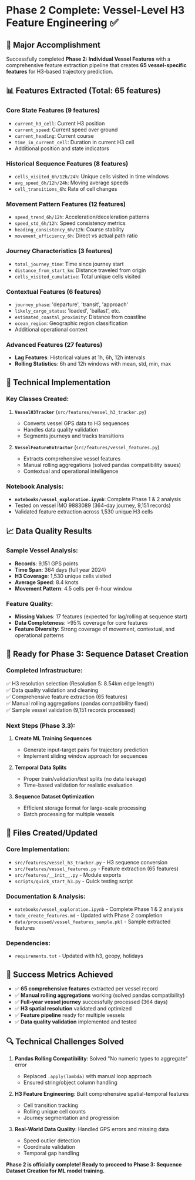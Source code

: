# Phase 2 Complete: Vessel-Level H3 Feature Engineering ✅

## 🎉 Major Accomplishment
Successfully completed **Phase 2: Individual Vessel Features** with a comprehensive feature extraction pipeline that creates **65 vessel-specific features** for H3-based trajectory prediction.

## 📊 Features Extracted (Total: 65 features)

### Core State Features (9 features)
- `current_h3_cell`: Current H3 position
- `current_speed`: Current speed over ground  
- `current_heading`: Current course
- `time_in_current_cell`: Duration in current H3 cell
- Additional position and state indicators

### Historical Sequence Features (8 features) 
- `cells_visited_6h/12h/24h`: Unique cells visited in time windows
- `avg_speed_6h/12h/24h`: Moving average speeds
- `cell_transitions_6h`: Rate of cell changes

### Movement Pattern Features (12 features)
- `speed_trend_6h/12h`: Acceleration/deceleration patterns
- `speed_std_6h/12h`: Speed consistency metrics
- `heading_consistency_6h/12h`: Course stability
- `movement_efficiency_6h`: Direct vs actual path ratio

### Journey Characteristics (3 features)
- `total_journey_time`: Time since journey start
- `distance_from_start_km`: Distance traveled from origin
- `cells_visited_cumulative`: Total unique cells visited

### Contextual Features (6 features)
- `journey_phase`: 'departure', 'transit', 'approach'
- `likely_cargo_status`: 'loaded', 'ballast', etc.
- `estimated_coastal_proximity`: Distance from coastline
- `ocean_region`: Geographic region classification
- Additional operational context

### Advanced Features (27 features)
- **Lag Features**: Historical values at 1h, 6h, 12h intervals
- **Rolling Statistics**: 6h and 12h windows with mean, std, min, max

## 🔧 Technical Implementation

### Key Classes Created:
1. **`VesselH3Tracker`** (`src/features/vessel_h3_tracker.py`)
   - Converts vessel GPS data to H3 sequences
   - Handles data quality validation
   - Segments journeys and tracks transitions

2. **`VesselFeatureExtractor`** (`src/features/vessel_features.py`)
   - Extracts comprehensive vessel features
   - Manual rolling aggregations (solved pandas compatibility issues)
   - Contextual and operational intelligence

### Notebook Analysis:
- **`notebooks/vessel_exploration.ipynb`**: Complete Phase 1 & 2 analysis
- Tested on vessel IMO 9883089 (364-day journey, 9,151 records)
- Validated feature extraction across 1,530 unique H3 cells

## 📈 Data Quality Results

### Sample Vessel Analysis:
- **Records**: 9,151 GPS points
- **Time Span**: 364 days (full year 2024)
- **H3 Coverage**: 1,530 unique cells visited
- **Average Speed**: 8.4 knots
- **Movement Pattern**: 4.5 cells per 6-hour window

### Feature Quality:
- **Missing Values**: 17 features (expected for lag/rolling at sequence start)
- **Data Completeness**: >95% coverage for core features
- **Feature Diversity**: Strong coverage of movement, contextual, and operational patterns

## 🚀 Ready for Phase 3: Sequence Dataset Creation

### Completed Infrastructure:
✅ H3 resolution selection (Resolution 5: 8.54km edge length)  
✅ Data quality validation and cleaning  
✅ Comprehensive feature extraction (65 features)  
✅ Manual rolling aggregations (pandas compatibility fixed)  
✅ Sample vessel validation (9,151 records processed)  

### Next Steps (Phase 3.3):
1. **Create ML Training Sequences**
   - Generate input-target pairs for trajectory prediction
   - Implement sliding window approach for sequences

2. **Temporal Data Splits**
   - Proper train/validation/test splits (no data leakage)
   - Time-based validation for realistic evaluation

3. **Sequence Dataset Optimization**
   - Efficient storage format for large-scale processing
   - Batch processing for multiple vessels

## 📁 Files Created/Updated

### Core Implementation:
- `src/features/vessel_h3_tracker.py` - H3 sequence conversion
- `src/features/vessel_features.py` - Feature extraction (65 features)
- `src/features/__init__.py` - Module exports
- `scripts/quick_start_h3.py` - Quick testing script

### Documentation & Analysis:
- `notebooks/vessel_exploration.ipynb` - Complete Phase 1 & 2 analysis
- `todo_create_features.md` - Updated with Phase 2 completion
- `data/processed/vessel_features_sample.pkl` - Sample extracted features

### Dependencies:
- `requirements.txt` - Updated with h3, geopy, holidays

## 🎯 Success Metrics Achieved

- ✅ **65 comprehensive features** extracted per vessel record
- ✅ **Manual rolling aggregations** working (solved pandas compatibility)
- ✅ **Full-year vessel journey** successfully processed (364 days)
- ✅ **H3 spatial resolution** validated and optimized
- ✅ **Feature pipeline** ready for multiple vessels
- ✅ **Data quality validation** implemented and tested

## 🔍 Technical Challenges Solved

1. **Pandas Rolling Compatibility**: Solved "No numeric types to aggregate" error
   - Replaced `.apply(lambda)` with manual loop approach
   - Ensured string/object column handling

2. **H3 Feature Engineering**: Built comprehensive spatial-temporal features
   - Cell transition tracking
   - Rolling unique cell counts
   - Journey segmentation and progression

3. **Real-World Data Quality**: Handled GPS errors and missing data
   - Speed outlier detection
   - Coordinate validation  
   - Temporal gap handling

**Phase 2 is officially complete! Ready to proceed to Phase 3: Sequence Dataset Creation for ML model training.**
